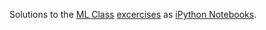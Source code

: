 Solutions to the [ML Class](http://www.ml-class.org/) [excercises](http://www.ml-class.org/course/homework/list) as [iPython Notebooks](http://ipython.org/ipython-doc/dev/interactive/htmlnotebook.html).
